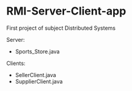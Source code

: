 # RMI-Server-Client-app
First project of subject Distributed Systems

Server: 
  * Sports_Store.java

Clients:
  * SellerClient.java
  * SupplierClient.java

